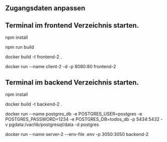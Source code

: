 ## Zugangsdaten anpassen

## Terminal im frontend Verzeichnis starten.

npm install

npm run build

docker build -t frontend-2 .

docker run --name client-2 -d -p 8080:80 frontend-2

## Terminal im backend Verzeichnis starten.

npm install

docker build -t backend-2 .

docker run --name postgres_db -e POSTGRES_USER=postgres -e POSTGRES_PASSWORD=1234 -e POSTGRES_DB=todos_db -p 5434:5432 -v pgdata:/var/lib/postgresql/data -d postgres

docker run --name server-2 --env-file .env -p 3050:3050 backend-2